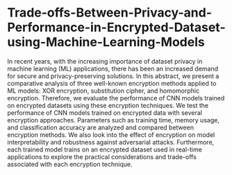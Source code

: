 # Trade-offs-Between-Privacy-and-Performance-in-Encrypted-Dataset-using-Machine-Learning-Models


In recent years, with the increasing importance of dataset privacy in machine learning (ML) applications, there has been an increased demand for secure and privacy-preserving solutions. In this abstract, we present a comparative analysis of three well-known encryption methods applied to ML models: XOR encryption, substitution cipher, and homomorphic encryption. Therefore, we evaluate the performance of CNN models trained on encrypted datasets using these encryption techniques. We test the performance of CNN models trained on encrypted data with several encryption approaches. Parameters such as training time, memory usage, and classification accuracy are analyzed and compared between encryption methods. We also look into the effect of encryption on model interpretability and robustness against adversarial attacks. Furthermore, each trained model trains on an encrypted dataset used in real-time applications to explore the practical considerations and trade-offs associated with each encryption technique.
